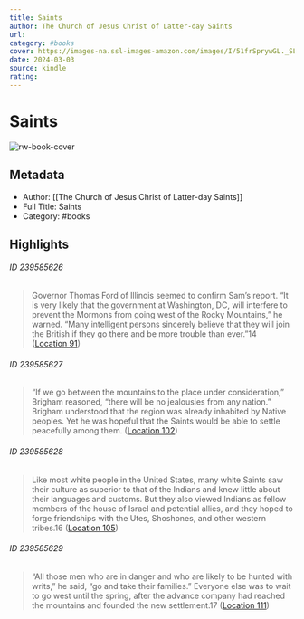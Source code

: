 ```yaml
---
title: Saints
author: The Church of Jesus Christ of Latter-day Saints
url: 
category: #books
cover: https://images-na.ssl-images-amazon.com/images/I/51frSprywGL._SL200_.jpg
date: 2024-03-03
source: kindle
rating:
---
```

# Saints

![rw-book-cover](https://images-na.ssl-images-amazon.com/images/I/51frSprywGL._SL200_.jpg)

## Metadata
- Author: [[The Church of Jesus Christ of Latter-day Saints]]
- Full Title: Saints
- Category: #books

## Highlights
###### ID 239585626
> Governor Thomas Ford of Illinois seemed to confirm Sam’s report. “It is very likely that the government at Washington, DC, will interfere to prevent the Mormons from going west of the Rocky Mountains,” he warned. “Many intelligent persons sincerely believe that they will join the British if they go there and be more trouble than ever.”14 ([Location 91](https://readwise.io/to_kindle?action=open&asin=B0849QVY71&location=91))
    
###### ID 239585627
> “If we go between the mountains to the place under consideration,” Brigham reasoned, “there will be no jealousies from any nation.” Brigham understood that the region was already inhabited by Native peoples. Yet he was hopeful that the Saints would be able to settle peacefully among them. ([Location 102](https://readwise.io/to_kindle?action=open&asin=B0849QVY71&location=102))
    
###### ID 239585628
> Like most white people in the United States, many white Saints saw their culture as superior to that of the Indians and knew little about their languages and customs. But they also viewed Indians as fellow members of the house of Israel and potential allies, and they hoped to forge friendships with the Utes, Shoshones, and other western tribes.16 ([Location 105](https://readwise.io/to_kindle?action=open&asin=B0849QVY71&location=105))
    
###### ID 239585629
> “All those men who are in danger and who are likely to be hunted with writs,” he said, “go and take their families.” Everyone else was to wait to go west until the spring, after the advance company had reached the mountains and founded the new settlement.17 ([Location 111](https://readwise.io/to_kindle?action=open&asin=B0849QVY71&location=111))
    
